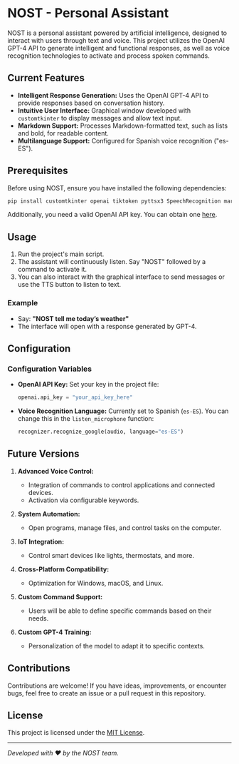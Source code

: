 # NOST - Personal Assistant

NOST is a personal assistant powered by artificial intelligence, designed to interact with users through text and voice. This project utilizes the OpenAI GPT-4 API to generate intelligent and functional responses, as well as voice recognition technologies to activate and process spoken commands.

## Current Features

- **Intelligent Response Generation:** Uses the OpenAI GPT-4 API to provide responses based on conversation history.
- **Intuitive User Interface:** Graphical window developed with `customtkinter` to display messages and allow text input.
- **Markdown Support:** Processes Markdown-formatted text, such as lists and bold, for readable content.
- **Multilanguage Support:** Configured for Spanish voice recognition ("es-ES").

## Prerequisites

Before using NOST, ensure you have installed the following dependencies:

```bash
pip install customtkinter openai tiktoken pyttsx3 SpeechRecognition markdown-it pyaudio
```

Additionally, you need a valid OpenAI API key. You can obtain one [here](https://platform.openai.com/signup/).

## Usage

1. Run the project's main script.
2. The assistant will continuously listen. Say "NOST" followed by a command to activate it.
3. You can also interact with the graphical interface to send messages or use the TTS button to listen to text.

### Example

- Say: **"NOST tell me today’s weather"**
- The interface will open with a response generated by GPT-4.

## Configuration

### Configuration Variables

- **OpenAI API Key:** Set your key in the project file:
  ```python
  openai.api_key = "your_api_key_here"
  ```
- **Voice Recognition Language:** Currently set to Spanish (`es-ES`). You can change this in the `listen_microphone` function:
  ```python
  recognizer.recognize_google(audio, language="es-ES")
  ```

## Future Versions

1. **Advanced Voice Control:**
   - Integration of commands to control applications and connected devices.
   - Activation via configurable keywords.

2. **System Automation:**
   - Open programs, manage files, and control tasks on the computer.

3. **IoT Integration:**
   - Control smart devices like lights, thermostats, and more.

4. **Cross-Platform Compatibility:**
   - Optimization for Windows, macOS, and Linux.

5. **Custom Command Support:**
   - Users will be able to define specific commands based on their needs.

6. **Custom GPT-4 Training:**
   - Personalization of the model to adapt it to specific contexts.

## Contributions

Contributions are welcome! If you have ideas, improvements, or encounter bugs, feel free to create an issue or a pull request in this repository.

## License

This project is licensed under the [MIT License](LICENSE).

---

_Developed with ❤️ by the NOST team._
